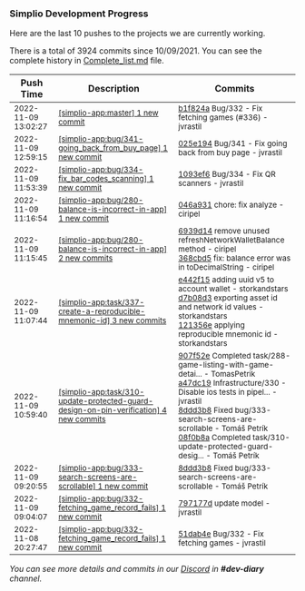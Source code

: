 
### Simplio Development Progress

Here are the last 10 pushes to the projects we are currently working.

There is a total of 3924 commits since 10/09/2021. You can see the complete history in
 [Complete_list.md](Complete_list.md) file.

| Push Time | Description | Commits |
| --- | --- | --- |
| <sub>2022-11-09 13:02:27</sub> | <sub>[[simplio-app:master] 1 new commit](https://github.com/SimplioOfficial/simplio-app/commit/b1f824a5e9bf6ff425ea1020ff2f97e42fb44ccc)</sub> | <sub>[b1f824a](https://github.com/SimplioOfficial/simplio-app/commit/b1f824a5e9bf6ff425ea1020ff2f97e42fb44ccc) Bug/332 - Fix fetching games (#336) - jvrastil</sub> |
| <sub>2022-11-09 12:59:15</sub> | <sub>[[simplio-app:bug/341\-going\_back\_from\_buy\_page] 1 new commit](https://github.com/SimplioOfficial/simplio-app/commit/025e1943ea617508c8675aae7121ece158ea09b4)</sub> | <sub>[025e194](https://github.com/SimplioOfficial/simplio-app/commit/025e1943ea617508c8675aae7121ece158ea09b4) Bug/341 - Fix going back from buy page - jvrastil</sub> |
| <sub>2022-11-09 11:53:39</sub> | <sub>[[simplio-app:bug/334\-fix\_bar\_codes\_scanning] 1 new commit](https://github.com/SimplioOfficial/simplio-app/commit/1093ef6d2e4081284c2cc8cbb520052abf0c0820)</sub> | <sub>[1093ef6](https://github.com/SimplioOfficial/simplio-app/commit/1093ef6d2e4081284c2cc8cbb520052abf0c0820) Bug/334 - Fix QR scanners - jvrastil</sub> |
| <sub>2022-11-09 11:16:54</sub> | <sub>[[simplio-app:bug/280\-balance\-is\-incorrect\-in\-app] 1 new commit](https://github.com/SimplioOfficial/simplio-app/commit/046a931be6e7a31e1b0282387d2d226f74cc5c0e)</sub> | <sub>[046a931](https://github.com/SimplioOfficial/simplio-app/commit/046a931be6e7a31e1b0282387d2d226f74cc5c0e) chore: fix analyze - ciripel</sub> |
| <sub>2022-11-09 11:15:45</sub> | <sub>[[simplio-app:bug/280\-balance\-is\-incorrect\-in\-app] 2 new commits](https://github.com/SimplioOfficial/simplio-app/compare/a47dc1903554...368cbd515ef9)</sub> | <sub>[6939d14](https://github.com/SimplioOfficial/simplio-app/commit/6939d149726d55eb7e3579e0c46d827c693ce658) remove unused refreshNetworkWalletBalance method - ciripel<br>[368cbd5](https://github.com/SimplioOfficial/simplio-app/commit/368cbd515ef9b25623483553908bb72a1d76677c) fix: balance error was in toDecimalString - ciripel</sub> |
| <sub>2022-11-09 11:07:44</sub> | <sub>[[simplio-app:task/337\-create\-a\-reproducible\-mnemonic\-id] 3 new commits](https://github.com/SimplioOfficial/simplio-app/compare/a47dc1903554...121356eff943)</sub> | <sub>[e442f15](https://github.com/SimplioOfficial/simplio-app/commit/e442f15bbf0be80dc0ea605821be60d37ed514bd) adding uuid v5 to account wallet - storkandstars<br>[d7b08d3](https://github.com/SimplioOfficial/simplio-app/commit/d7b08d361a0b773100d552ba0b208354da5bc1e1) exporting asset id and network id values - storkandstars<br>[121356e](https://github.com/SimplioOfficial/simplio-app/commit/121356eff9431ef89a31bf5e946473225c48a433) applying reproducible mnemonic id - storkandstars</sub> |
| <sub>2022-11-09 10:59:40</sub> | <sub>[[simplio-app:task/310\-update\-protected\-guard\-design\-on\-pin\-verification] 4 new commits](https://github.com/SimplioOfficial/simplio-app/compare/ab8695bb2d5c...08f0b8af8c0d)</sub> | <sub>[907f52e](https://github.com/SimplioOfficial/simplio-app/commit/907f52e4321c820a2c8a398d4d2ba1515468161e) Completed task/288-game-listing-with-game-detai... - TomasPetrik<br>[a47dc19](https://github.com/SimplioOfficial/simplio-app/commit/a47dc1903554c452f0a876ae2d70ade285b1d9fc) Infrastructure/330 - Disable ios tests in pipel... - jvrastil<br>[8ddd3b8](https://github.com/SimplioOfficial/simplio-app/commit/8ddd3b8a58524d41d9dc5c7076aa5d7d3b85113e) Fixed bug/333-search-screens-are-scrollable - Tomáš Petrík<br>[08f0b8a](https://github.com/SimplioOfficial/simplio-app/commit/08f0b8af8c0d2336a9dc69171ed9d3c19e42b13b) Completed task/310-update-protected-guard-desig... - Tomáš Petrík</sub> |
| <sub>2022-11-09 09:20:55</sub> | <sub>[[simplio-app:bug/333\-search\-screens\-are\-scrollable] 1 new commit](https://github.com/SimplioOfficial/simplio-app/commit/8ddd3b8a58524d41d9dc5c7076aa5d7d3b85113e)</sub> | <sub>[8ddd3b8](https://github.com/SimplioOfficial/simplio-app/commit/8ddd3b8a58524d41d9dc5c7076aa5d7d3b85113e) Fixed bug/333-search-screens-are-scrollable - Tomáš Petrík</sub> |
| <sub>2022-11-09 09:04:07</sub> | <sub>[[simplio-app:bug/332\-fetching\_game\_record\_fails] 1 new commit](https://github.com/SimplioOfficial/simplio-app/commit/797177dedaa556e6a49be058217a14b19c4016d0)</sub> | <sub>[797177d](https://github.com/SimplioOfficial/simplio-app/commit/797177dedaa556e6a49be058217a14b19c4016d0) update model - jvrastil</sub> |
| <sub>2022-11-08 20:27:47</sub> | <sub>[[simplio-app:bug/332\-fetching\_game\_record\_fails] 1 new commit](https://github.com/SimplioOfficial/simplio-app/commit/51dab4e70e764a35323d07a8b5c1f93fd261f526)</sub> | <sub>[51dab4e](https://github.com/SimplioOfficial/simplio-app/commit/51dab4e70e764a35323d07a8b5c1f93fd261f526) Bug/332 - Fix fetching games - jvrastil</sub> |

_You can see more details and commits in our [Discord](https://discord.gg/aKhjuwZmdP) in **#dev-diary** channel._
